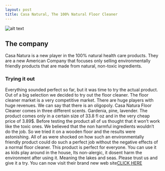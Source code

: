 ```yaml
---
layout: post
title: Casa Natural, The 100% Natural Floor Cleaner
---
```


![alt text](http://casanaturaproducts.com/wp-content/uploads/2014/07/Gardenia1200X480-1024x409.jpg "Casa Natura")

<h2> The company </h2>
Casa Natura is a new player in the 100% natural health care products. 
They are a new American Company that focuses only selling environmentally friendly 
products that are made from natural, non-toxic ingredients.

<h3> Trying it out </h3>

Everything sounded perfect so far, but it was time to try the actual product. Out of a big selection we decided to try out the floor cleaner. The floor cleaner market is a very competitive market. There are huge players with huge revenues. We can say that there is an oligopoly.
Casa Natura Floor Cleaner comes in three different scents. Gardenia, pine, lavender. The product comes only in a certain size of 33.8 fl oz and in the very cheap price of 3.89$.
Before testing the product all of us thought that it won’t work like the toxic ones. We believed that the non harmful ingredients wouldn’t do the job. So we tried it on a wooden floor and the results were astonishing.
All of as were shocked on how such an environmentally friendly product could do such a perfect job without the negative effects of a normal floor cleaner. 
This product is perfect for everyone. You can use it as kids play around in the house, Its non-alergic, it dosent harm the environment after using it. Meaning the lakes and seas.
Please trust us and give it a try. You can now visit their brand new web site[CLICK HERE](http://casanaturaproducts.com/products_page/)
